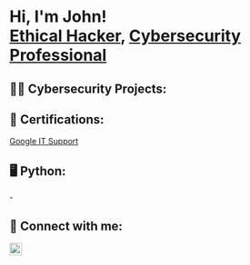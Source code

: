 <h1>Hi, I'm John! <br/><a href="https://github.com/JDH1987">Ethical Hacker</a>, <a href="https://www.linkedin.com/in/john-horton187/">Cybersecurity Professional</a>

<h2>👨‍💻 Cybersecurity Projects:</h2>
  
<h2>📄 Certifications:</h2>
<a href="https://www.coursera.org/account/accomplishments/specialization/7PXX8R64ARAN">Google IT Support</a>

<h2>🖥️ Python:</h2>
  - 
<h2> 🤳 Connect with me:</h2>

[<img align="left" alt="JohnHorton | LinkedIn" width="22px" src="https://cdn.jsdelivr.net/npm/simple-icons@v3/icons/linkedin.svg" />][linkedin]


[linkedin]: https://linkedin.com/in/john-horton187

<!--
**JDH1987/JDH1987** is a ✨ _special_ ✨ repository because its `README.md` (this file) appears on your GitHub profile.

Here are some ideas to get you started:

- 🔭 I’m currently working on ...
- 🌱 I’m currently learning ...
- 👯 I’m looking to collaborate on ...
- 🤔 I’m looking for help with ...
- 💬 Ask me about ...
- 📫 How to reach me: ...
- 😄 Pronouns: ...
- ⚡ Fun fact: ...
-->
